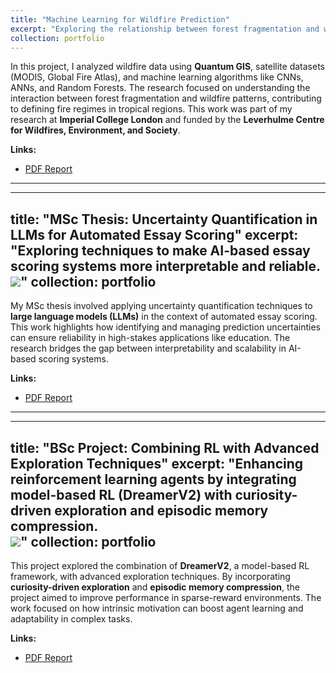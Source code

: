 ```yaml
---
title: "Machine Learning for Wildfire Prediction"
excerpt: "Exploring the relationship between forest fragmentation and wildfire propagation using machine learning and satellite data. <br/><img src='/images/wildfire_ml.png'>"
collection: portfolio
---
```


In this project, I analyzed wildfire data using **Quantum GIS**, satellite datasets (MODIS, Global Fire Atlas), and machine learning algorithms like CNNs, ANNs, and Random Forests. The research focused on understanding the interaction between forest fragmentation and wildfire patterns, contributing to defining fire regimes in tropical regions. This work was part of my research at **Imperial College London** and funded by the **Leverhulme Centre for Wildfires, Environment, and Society**.

**Links:**  
- [PDF Report](/files/FF.pdf)

---

---
title: "MSc Thesis: Uncertainty Quantification in LLMs for Automated Essay Scoring"
excerpt: "Exploring techniques to make AI-based essay scoring systems more interpretable and reliable. <br/><img src='/images/msc_thesis.png'>"
collection: portfolio
---

My MSc thesis involved applying uncertainty quantification techniques to **large language models (LLMs)** in the context of automated essay scoring. This work highlights how identifying and managing prediction uncertainties can ensure reliability in high-stakes applications like education. The research bridges the gap between interpretability and scalability in AI-based scoring systems.

**Links:**  
- [PDF Report](/files/MScProject.pdf)

---

---
title: "BSc Project: Combining RL with Advanced Exploration Techniques"
excerpt: "Enhancing reinforcement learning agents by integrating model-based RL (DreamerV2) with curiosity-driven exploration and episodic memory compression. <br/><img src='/images/rl_exploration.png'>"
collection: portfolio
---

This project explored the combination of **DreamerV2**, a model-based RL framework, with advanced exploration techniques. By incorporating **curiosity-driven exploration** and **episodic memory compression**, the project aimed to improve performance in sparse-reward environments. The work focused on how intrinsic motivation can boost agent learning and adaptability in complex tasks.

**Links:**  
- [PDF Report](/files/BScProject.pdf)


